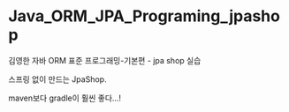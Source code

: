 # Java_ORM_JPA_Programing_jpashop
김영한 자바 ORM 표준 프로그래밍-기본편 - jpa shop 실습

스프링 없이 만드는 JpaShop.

maven보다 gradle이 훨씬 좋다...!
